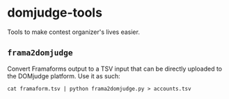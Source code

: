 # domjudge-tools

Tools to make contest organizer's lives easier.

## `frama2domjudge`

Convert Framaforms output to a TSV input that can be directly uploaded to the DOMjudge platform.
Use it as such:

```console
cat framaform.tsv | python frama2domjudge.py > accounts.tsv
```
